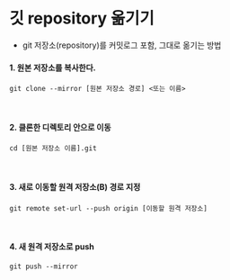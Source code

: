 # 깃 repository 옮기기
- git 저장소(repository)를 커밋로그 포함, 그대로 옮기는 방법

#### 1. 원본 저장소를 복사한다.

``` shell
git clone --mirror [원본 저장소 경로] <또는 이름>
```

<br>

#### 2. 클론한 디렉토리 안으로 이동

``` shell
cd [원본 저장소 이름].git
```

<br>

#### 3. 새로 이동할 원격 저장소(B) 경로 지정

``` shell
git remote set-url --push origin [이동할 원격 저장소]
```

<br>

#### 4. 새 원격 저장소로 push

``` shell
git push --mirror
```
